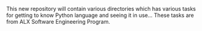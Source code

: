 This new repository will contain various directories
which has various tasks for getting to know Python language
and seeing it in use...
These tasks are from ALX Software Engineering Program.
